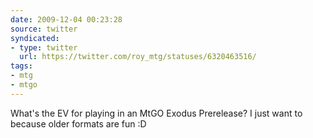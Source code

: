 ```yaml
---
date: 2009-12-04 00:23:28
source: twitter
syndicated:
- type: twitter
  url: https://twitter.com/roy_mtg/statuses/6320463516/
tags:
- mtg
- mtgo
---
```


What's the EV for playing in an MtGO Exodus Prerelease? I just want to because older formats are fun :D